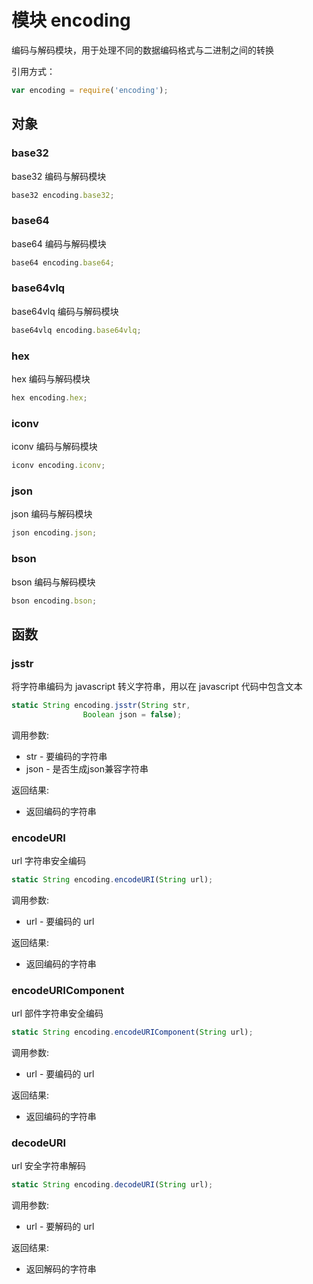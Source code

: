 # 模块 encoding
编码与解码模块，用于处理不同的数据编码格式与二进制之间的转换

引用方式：
```JavaScript
var encoding = require('encoding');
```
## 对象
        
### base32
base32 编码与解码模块
```JavaScript
base32 encoding.base32;
```

### base64
base64 编码与解码模块
```JavaScript
base64 encoding.base64;
```

### base64vlq
base64vlq 编码与解码模块
```JavaScript
base64vlq encoding.base64vlq;
```

### hex
hex 编码与解码模块
```JavaScript
hex encoding.hex;
```

### iconv
iconv 编码与解码模块
```JavaScript
iconv encoding.iconv;
```

### json
json 编码与解码模块
```JavaScript
json encoding.json;
```

### bson
bson 编码与解码模块
```JavaScript
bson encoding.bson;
```

## 函数
        
### jsstr
将字符串编码为 javascript 转义字符串，用以在 javascript 代码中包含文本
```JavaScript
static String encoding.jsstr(String str,
                Boolean json = false);
```

调用参数:
* str - 要编码的字符串
* json - 是否生成json兼容字符串

返回结果:
* 返回编码的字符串

### encodeURI
url 字符串安全编码
```JavaScript
static String encoding.encodeURI(String url);
```

调用参数:
* url - 要编码的 url

返回结果:
* 返回编码的字符串

### encodeURIComponent
url 部件字符串安全编码
```JavaScript
static String encoding.encodeURIComponent(String url);
```

调用参数:
* url - 要编码的 url

返回结果:
* 返回编码的字符串

### decodeURI
url 安全字符串解码
```JavaScript
static String encoding.decodeURI(String url);
```

调用参数:
* url - 要解码的 url

返回结果:
* 返回解码的字符串

